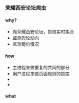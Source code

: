 ### 荣耀西安论坛爬虫


#### why?
- 爬荣耀西安论坛，抓取实时焦点
- 监测舆论动向
- 监测房价情况

#### how
- 主进程来做重复的共同的部分
- 用户进程来做页面规则的抓库
- 
- 


#### what